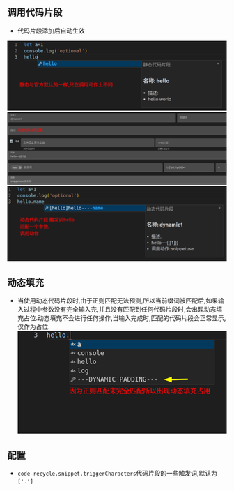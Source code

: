 ## 调用代码片段
- 代码片段添加后自动生效

![调用静态代码片段](./image/调用静态代码片段.png)
![动态代码片段配置](./image/动态代码片段配置.png)
![调用动态代码片段](./image/调用动态代码片段.png)


## 动态填充
- 当使用动态代码片段时,由于正则匹配无法预测,所以当前缀词被匹配后,如果输入过程中参数没有完全输入完,并且没有匹配到任何代码片段时,会出现动态填充占位.动态填充不会进行任何操作,当输入完成时,匹配的代码片段会正常显示,仅作为占位.
![代码片段-动态填充](./image/代码片段-动态填充.png)

## 配置
- `code-recycle.snippet.triggerCharacters`代码片段的一些触发词,默认为`['.']`